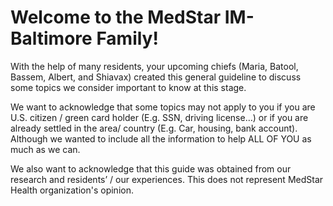 # Welcome to the MedStar IM-Baltimore Family!   

With the help of many residents, your upcoming chiefs (Maria, Batool, Bassem, Albert, and Shiavax) created this general guideline to discuss some topics we consider important to know at this stage.  
 
We want to acknowledge that some topics may not apply to you if you are U.S. citizen / green card holder (E.g. SSN, driving license…) or if you are already settled in the area/ country (E.g. Car, housing, bank account).  Although we wanted to include all the information to help ALL OF YOU as much as we can.  
 
We also want to acknowledge that this guide was obtained from our research and residents’ / our experiences. This does not represent MedStar Health organization's opinion.  


